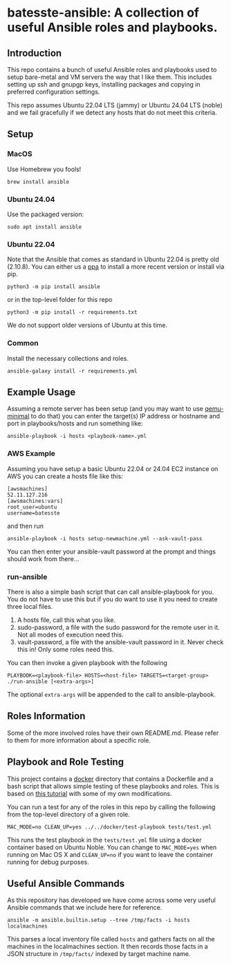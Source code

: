 # batesste-ansible: A collection of useful Ansible roles and playbooks.

## Introduction

This repo contains a bunch of useful Ansible roles and playbooks used
to setup bare-metal and VM servers the way that I like them. This
includes setting up ssh and gnupgp keys, installing packages and
copying in preferred configuration settings.

This repo assumes Ubuntu 22.04 LTS (jammy) or Ubuntu 24.04 LTS (noble)
and we fail gracefully if we detect any hosts that do not meet this
criteria.

## Setup

### MacOS

Use Homebrew you fools!
```
brew install ansible
```

### Ubuntu 24.04

Use the packaged version:
```
sudo apt install ansible
```

### Ubuntu 22.04

Note that the Ansible that comes as standard in Ubuntu 22.04 is pretty
old (2.10.8). You can either us a [ppa][ref-ansible-ppa] to install a
more recent version or install via pip.
```
python3 -m pip install ansible
```
or in the top-level folder for this repo
```
python3 -m pip install -r requirements.txt
```
We do not support older versions of Ubuntu at this time.

### Common

Install the necessary collections and roles.
```
ansible-galaxy install -r requirements.yml
```

## Example Usage

Assuming a remote server has been setup (and you may want to use
[qemu-minimal][1] to do that) you can enter the target(s) IP address
or hostname and port in playbooks/hosts and run something like:
```
ansible-playbook -i hosts <playbook-name>.yml
```
### AWS Example

Assuming you have setup a basic Ubuntu 22.04 or 24.04 EC2 instance on
AWS you can create a hosts file like this:
```
[awsmachines]
52.11.127.216
[awsmachines:vars]
root_user=ubuntu
username=batesste
```
and then run
```
ansible-playbook -i hosts setup-newmachine.yml --ask-vault-pass
```
You can then enter your ansible-vault password at the prompt and
things should work from there...

### run-ansible

There is also a simple bash script that can call ansible-playbook for
you. You do not have to use this but if you do want to use it you need
to create three local files.

1. A hosts file, call this what you like.
1. sudo-password, a file with the sudo password for the remote user in
it. Not all modes of execution need this.
1. vault-password, a file with the ansible-vault password in it. Never
check this in! Only some roles need this.

You can then invoke a given playbook with the following
```
PLAYBOOK=<playbook-file> HOSTS=<host-file> TARGETS=<target-group> ./run-ansible [<extra-args>]
```
The optional ```extra-args``` will be appended to the call to
ansible-playbook.

## Roles Information

Some of the more involved roles have their own README.md. Please refer
to them for more information about a specific role.

## Playbook and Role Testing

This project contains a [docker](./docker) directory that contains a
Dockerfile and a bash script that allows simple testing of these
playbooks and roles. This is based on [this tutorial][ref-docker-tut]
with some of my own modifications.

You can run a test for any of the roles in this repo by calling the
following from the top-level directory of a given role.
```
MAC_MODE=no CLEAN_UP=yes ../../docker/test-playbook tests/test.yml
```
This runs the test playbook in the ```tests/test.yml``` file using a
docker container based on Ubuntu Noble. You can change to
```MAC_MODE=yes``` when running on Mac OS X and ```CLEAN_UP=no``` if
you want to leave the container running for debug purposes.

## Useful Ansible Commands

As this repository has developed we have come across some very useful
Ansible commands that we include here for reference.

```
ansible -m ansible.builtin.setup --tree /tmp/facts -i hosts localmachines
```
This parses a local inventory file called ```hosts``` and gathers
facts on all the machines in the localmachines section. It then
records those facts in a JSON structure in ```/tmp/facts/``` indexed
by target machine name.

[1]: https://github.com/sbates130272/qemu-minimal/blob/master/scripts/gen-image
[ref-ansible-ppa]: https://launchpad.net/~ansible/+archive/ubuntu/ansible
[ref-docker-tut]: https://dev.to/pencillr/test-ansible-playbooks-using-docker-ci0